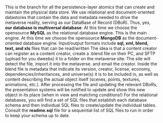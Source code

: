 This is the branch for all the persistence-layer atomics that can create and maintain the physical data store. 
We use relational and document-oriented datastores that contain the data and metadata needed to drive the metaverse reality, serving as our DataBase of Record (DBoR). Thus, yes, **our database is multiversal database**. 
At this time we choose the opensource **MySQL** as the relational database engine. This is the main engine. 
At this time we choose the opensource **MongoDB** as the document-oriented database engine. 
Input/output formats include **sql, xml, blend, text, and xls** files that can be read/written
The idea is that a content creator can register as a content creator, create a .blend file on their PC, and SFTP (upload for you dweebs) it to a folder on the metaverse site. The site will detect the file, import it into the metaverse. and email the creator. Inside the blend file is metadata that indicate its version, creator, license, economy, dependencies/inheritances, and universe(s) it is to be included in, as well as content describing the actual object itself (scenes, points, textures, animations, etc.). After processing the file and updating the relevant DBoRs, the presentation systems will be notified to update and show this new object in its place (when in view and matching conditions!) 
For the relational databases, you will find a set of SQL files that establish each database schema and then individual SQL files to create/update the individual tables. Consult the **readme.sql** file for a sequential list of SQL files to run in order to keep your schema up to date. 
